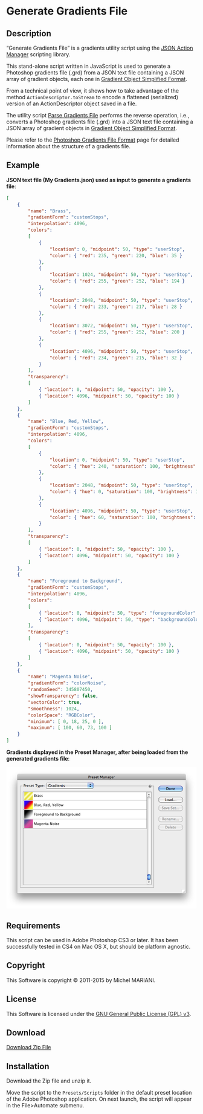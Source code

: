 # Generate Gradients File

## Description

“Generate Gradients File” is a gradients utility script using the [JSON Action Manager](/JSON-Action-Manager) scripting library.

This stand-alone script written in JavaScript is used to generate a Photoshop gradients file (.grd) from a JSON text file containing a JSON array of gradient objects, each one in [Gradient Object Simplified Format](/JSON-Simplified-Formats/Gradient-Object-Simplified-Format).

From a technical point of view, it shows how to take advantage of the method `ActionDescriptor.toStream` to encode a flattened (serialized) version of an ActionDescriptor object saved in a file.

The utility script [Parse Gradients File](/Utility-Scripts/Parse-Gradients-File) performs the reverse operation, i.e., converts a Photoshop gradients file (.grd) into a JSON text file containing a JSON array of gradient objects in [Gradient Object Simplified Format](/JSON-Simplified-Formats/Gradient-Object-Simplified-Format).

Please refer to the [Photoshop Gradients File Format](/Documentation/Photoshop-Gradients-File-Format) page for detailed information about the structure of a gradients file.

## Example

**JSON text file (My Gradients.json) used as input to generate a gradients file**:

```json
[
    {
        "name": "Brass",
        "gradientForm": "customStops",
        "interpolation": 4096,
        "colors":
        [
            {
                "location": 0, "midpoint": 50, "type": "userStop",
                "color": { "red": 235, "green": 220, "blue": 35 }
            },
            {
                "location": 1024, "midpoint": 50, "type": "userStop",
                "color": { "red": 255, "green": 252, "blue": 194 }
            },
            {
                "location": 2048, "midpoint": 50, "type": "userStop",
                "color": { "red": 233, "green": 217, "blue": 28 }
            },
            {
                "location": 3072, "midpoint": 50, "type": "userStop",
                "color": { "red": 255, "green": 252, "blue": 200 }
            },
            {
                "location": 4096, "midpoint": 50, "type": "userStop",
                "color": { "red": 234, "green": 215, "blue": 32 }
            }
        ],
        "transparency":
        [
            { "location": 0, "midpoint": 50, "opacity": 100 },
            { "location": 4096, "midpoint": 50, "opacity": 100 }
        ]
    },
    {
        "name": "Blue, Red, Yellow",
        "gradientForm": "customStops",
        "interpolation": 4096,
        "colors":
        [
            {
                "location": 0, "midpoint": 50, "type": "userStop",
                "color": { "hue": 240, "saturation": 100, "brightness": 100 }
            },
            {
                "location": 2048, "midpoint": 50, "type": "userStop",
                "color": { "hue": 0, "saturation": 100, "brightness": 100 }
            },
            {
                "location": 4096, "midpoint": 50, "type": "userStop",
                "color": { "hue": 60, "saturation": 100, "brightness": 100 }
            }
        ],
        "transparency":
        [
            { "location": 0, "midpoint": 50, "opacity": 100 },
            { "location": 4096, "midpoint": 50, "opacity": 100 }
        ]
    },
    {
        "name": "Foreground to Background",
        "gradientForm": "customStops",
        "interpolation": 4096,
        "colors":
        [
            { "location": 0, "midpoint": 50, "type": "foregroundColor" },
            { "location": 4096, "midpoint": 50, "type": "backgroundColor" }
        ],
        "transparency":
        [
            { "location": 0, "midpoint": 50, "opacity": 100 },
            { "location": 4096, "midpoint": 50, "opacity": 100 }
        ]
    },
    {
        "name": "Magenta Noise",
        "gradientForm": "colorNoise",
        "randomSeed": 345807450,
        "showTransparency": false,
        "vectorColor": true,
        "smoothness": 1024,
        "colorSpace": "RGBColor",
        "minimum": [ 0, 18, 25, 0 ],
        "maximum": [ 100, 60, 73, 100 ]
    }
]
```

**Gradients displayed in the Preset Manager, after being loaded from the generated gradients file**:

![Preset Manager Gradients Dialog (Mac OS X)](images/Preset-Manager-Gradients-Dialog-Mac-OS-X.png)

## Requirements

This script can be used in Adobe Photoshop CS3 or later. It has been successfully tested in CS4 on Mac OS X, but should be platform agnostic.

## Copyright

This Software is copyright © 2011-2015 by Michel MARIANI.

## License

This Software is licensed under the [GNU General Public License (GPL) v3](https://www.gnu.org/licenses/gpl.html).

## Download

[Download Zip File](/Downloads/Generate-Gradients-File-4.3.zip)

## Installation

Download the Zip file and unzip it.

Move the script to the `Presets/Scripts` folder in the default preset location of the Adobe Photoshop application. On next launch, the script will appear in the File>Automate submenu.
